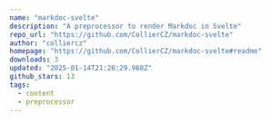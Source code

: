 ```yaml
---
name: "markdoc-svelte"
description: "A preprocessor to render Markdoc in Svelte"
repo_url: "https://github.com/CollierCZ/markdoc-svelte"
author: "colliercz"
homepage: "https://github.com/CollierCZ/markdoc-svelte#readme"
downloads: 3
updated: "2025-01-14T21:26:29.968Z"
github_stars: 13
tags: 
  - content
  - preprocessor
---
```

